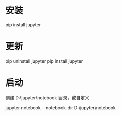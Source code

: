 
# 安装
pip install jupyter

# 更新
pip uninstall jupyter
pip install jupyter

# 启动
创建 D:\jupyter\notebook 目录，或自定义

jupyter notebook --notebook-dir D:\jupyter\notebook

